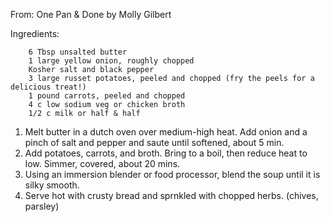 From: One Pan & Done by Molly Gilbert

Ingredients:

        6 Tbsp unsalted butter
        1 large yellow onion, roughly chopped
        Kosher salt and black pepper
        3 large russet potatoes, peeled and chopped (fry the peels for a delicious treat!)
        1 pound carrots, peeled and chopped
        4 c low sodium veg or chicken broth
        1/2 c milk or half & half
        
1. Melt butter in a dutch oven over medium-high heat. Add onion and a pinch of salt and pepper and saute until softened, about 5 min.
2. Add potatoes, carrots, and broth. Bring to a boil, then reduce heat to low. Simmer, covered, about 20 mins.
3. Using an immersion blender or food processor, blend the soup until it is silky smooth.
4. Serve hot with crusty bread and sprnkled with chopped herbs. (chives, parsley)
        
